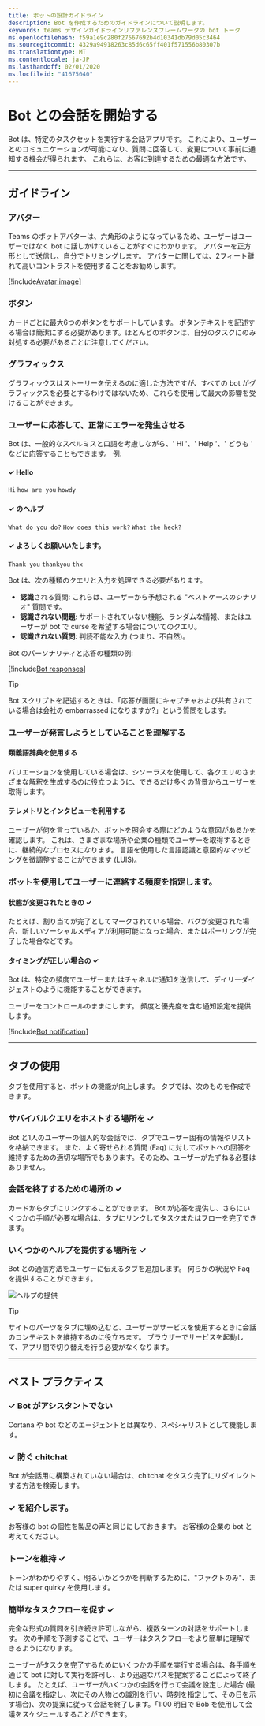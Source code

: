 ```yaml
---
title: ボットの設計ガイドライン
description: Bot を作成するためのガイドラインについて説明します。
keywords: teams デザインガイドラインリファレンスフレームワークの bot トーク
ms.openlocfilehash: f59a1e9c280f27567692b4d10341db79d05c3464
ms.sourcegitcommit: 4329a94918263c85d6c65ff401f571556b80307b
ms.translationtype: MT
ms.contentlocale: ja-JP
ms.lasthandoff: 02/01/2020
ms.locfileid: "41675040"
---
```

# <a name="start-talking-with-bots"></a>Bot との会話を開始する

Bot は、特定のタスクセットを実行する会話アプリです。 これにより、ユーザーとのコミュニケーションが可能になり、質問に回答して、変更について事前に通知する機会が得られます。 これらは、お客に到達するための最適な方法です。

---

## <a name="guidelines"></a>ガイドライン

### <a name="avatars"></a>アバター

Teams のボットアバターは、六角形のようになっているため、ユーザーはユーザーではなく bot に話しかけていることがすぐにわかります。 アバターを正方形として送信し、自分でトリミングします。 アバターに関しては、2フィート離れて高いコントラストを使用することをお勧めします。

[!include[Avatar image](~/includes/design/bot-avatar-image.html)]

### <a name="buttons"></a>ボタン

カードごとに最大6つのボタンをサポートしています。 ボタンテキストを記述する場合は簡潔にする必要があります。ほとんどのボタンは、自分のタスクにのみ対処する必要があることに注意してください。

### <a name="graphics"></a>グラフィックス

グラフィックスはストーリーを伝えるのに適した方法ですが、すべての bot がグラフィックスを必要とするわけではないため、これらを使用して最大の影響を受けることができます。

### <a name="responding-to-users-and-failing-gracefully"></a>ユーザーに応答して、正常にエラーを発生させる

Bot は、一般的なスペルミスと口語を考慮しながら、' Hi '、' Help '、' どうも ' などに応答することもできます。 例:

#### <a name="x2713-hello"></a>&#x2713; Hello

`Hi` `how are you` `howdy`

#### <a name="x2713-help"></a>&#x2713; のヘルプ

`What do you do?` `How does this work?` `What the heck?`

#### <a name="x2713-thanks"></a>&#x2713; よろしくお願いいたします。

`Thank you` `thankyou` `thx`

Bot は、次の種類のクエリと入力を処理できる必要があります。

* **認識**される質問: これらは、ユーザーから予想される "ベストケースのシナリオ" 質問です。
* **認識されない問題**: サポートされていない機能、ランダムな情報、またはユーザーが bot で curse を希望する場合についてのクエリ。
* **認識されない質問**: 判読不能な入力 (つまり、不自然)。

Bot のパーソナリティと応答の種類の例:

[!include[Bot responses](~/includes/design/bot-responses-table.html)]

> [!TIP]
> Bot スクリプトを記述するときは、「応答が画面にキャプチャおよび共有されている場合は会社の embarrassed になりますか?」という質問をします。

### <a name="understanding-what-users-are-trying-to-say"></a>ユーザーが発言しようとしていることを理解する

#### <a name="use-a-thesaurus-for-synonyms"></a>類義語辞典を使用する

バリエーションを使用している場合は、シソーラスを使用して、各クエリのさまざまな解釈を生成するのに役立つように、できるだけ多くの背景からユーザーを取得します。

#### <a name="make-use-of-telemetry-and-interviews"></a>テレメトリとインタビューを利用する

ユーザーが何を言っているか、ボットを照会する際にどのような意図があるかを確認します。 これは、さまざまな場所や企業の種類でユーザーを取得するときに、継続的なプロセスになります。 言語を使用した言語認識と意図的なマッピングを微調整することができます ([LUIS](/azure/cognitive-services/luis/what-is-luis))。

### <a name="how-often-should-you-use-your-bot-to-reach-out-to-a-user"></a>ボットを使用してユーザーに連絡する頻度を指定します。

#### <a name="x2713-when-a-state-has-changed"></a>状態が変更されたときの &#x2713;

たとえば、割り当てが完了としてマークされている場合、バグが変更された場合、新しいソーシャルメディアが利用可能になった場合、またはポーリングが完了した場合などです。

#### <a name="x2713-when-the-timing-is-right"></a>タイミングが正しい場合の &#x2713;

Bot は、特定の頻度でユーザーまたはチャネルに通知を送信して、デイリーダイジェストのように機能することができます。

ユーザーをコントロールのままにします。 頻度と優先度を含む通知設定を提供します。

[!include[Bot notification](~/includes/design/bot-notification-image.html)]

---

## <a name="using-tabs"></a>タブの使用

タブを使用すると、ボットの機能が向上します。 タブでは、次のものを作成できます。

### <a name="x2713-a-place-to-host-standing-queries"></a>サバイバルクエリをホストする場所を &#x2713;

Bot と1人のユーザーの個人的な会話では、タブでユーザー固有の情報やリストを格納できます。 また、よく寄せられる質問 (Faq) に対してボットへの回答を維持するための適切な場所でもあります。そのため、ユーザーがたずねる必要はありません。

### <a name="x2713-a-place-to-finish-a-conversation"></a>会話を終了するための場所の &#x2713;

カードからタブにリンクすることができます。 Bot が応答を提供し、さらにいくつかの手順が必要な場合は、タブにリンクしてタスクまたはフローを完了できます。

### <a name="x2713-a-place-to-provide-some-help"></a>いくつかのヘルプを提供する場所を &#x2713;

Bot との通信方法をユーザーに伝えるタブを追加します。 何らかの状況や Faq を提供することができます。

![ヘルプの提供](~/assets/images/framework/framework_bots_tbot-help.png)

> [!TIP]
> サイトのパーツをタブに埋め込むと、ユーザーがサービスを使用するときに会話のコンテキストを維持するのに役立ちます。 ブラウザーでサービスを起動して、アプリ間で切り替えを行う必要がなくなります。

---

## <a name="best-practices"></a>ベスト プラクティス

### <a name="x2713-bots-arent-assistants"></a>&#x2713; Bot がアシスタントでない

Cortana や bot などのエージェントとは異なり、スペシャリストとして機能します。

### <a name="x2713-discourage-chitchat"></a>&#x2713; 防ぐ chitchat

Bot が会話用に構築されていない場合は、chitchat をタスク完了にリダイレクトする方法を検索します。

### <a name="x2713-introduce-some-personality"></a>&#x2713; を紹介します。

お客様の bot の個性を製品の声と同じにしておきます。 お客様の企業の bot と考えてください。

### <a name="x2713-maintain-tone"></a>トーンを維持 &#x2713;

トーンがわかりやすく、明るいかどうかを判断するために、"ファクトのみ"、または super quirky を使用します。

### <a name="x2713-encourage-easy-task-flow"></a>簡単なタスクフローを促す &#x2713;

完全な形式の質問を引き続き許可しながら、複数ターンの対話をサポートします。 次の手順を予測することで、ユーザーはタスクフローをより簡単に理解できるようになります。

ユーザーがタスクを完了するためにいくつかの手順を実行する場合は、各手順を通じて bot に対して実行を許可し、より迅速なパスを提案することによって終了します。 たとえば、ユーザーがいくつかの会話を行って会議を設定した場合 (最初に会議を指定し、次にその人物との識別を行い、時刻を指定して、その日を示す場合)、次の提案に従って会話を終了します。「1:00 明日で Bob を使用して会議をスケジュールすることができます。